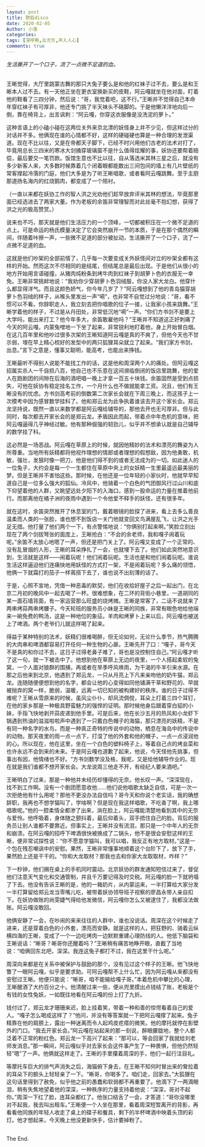 ```yaml
---
layout: post
title: 野狐disco
date: 2020-02-05
Author: 小落
categories: 
tags: [深呼晰,云次方,声入人心]
comments: true
--- 
```





*生活撕开了一个口子，流了一点微不足道的血。*<br><br>

王晰觉得，大厅里跳蒙古舞的那只大兔子要么是和他的红袜子过不去，要么是和王晰本人过不去。有一天他正坐在更衣室换新买的皮鞋，阿云嘎就坐在他对面，盯着他的鞋看了三四分钟，然后说：“哥，我觉着吧，这不行。”王晰并不觉得自己本命年穿红袜子有可厚非，他还专门挑了半天袜头不硌脚的。于是他懒洋洋地向后一倒，靠在椅背上，出言讽刺：“阿云嘎，你穿这衣服像是没洗泥的萝卜。”<br>



这种言语上的小磕小碰在这两位关外来京北漂的妖怪身上并不少见，但这样过分的对话并不多。他俩现在谁的心情都不好，这样的硬碰硬也算是一种合理的发泄渠道。现在不比以往，又是在帝都天子脚下，已经不时兴用他们古老的法术对打了，毕竟用总长三四米的寒冰大剑捅穿玻璃窗不是什么值得炫耀的事，妖协还要帮着赔偿，最后要交一笔罚款。饭馆生意也不比以往，自从落选米其林三星之后，就没有多少新客人来，大多数时候靠着几个闭着眼都能数出三间包间的墙上有几片壁纸的常客撑起冷落的门庭，他们大多是为了听王晰唱歌，或者看阿云嘎跳舞。至于主厨那道扬名海内的红烧鹅肉，都变成了一个陪衬。<br>



（一直以来都在妖协工作的智人洪之光劝他们趁早放弃评米其林的想法，毕竟那里面已经选进去了两家大董。作为老板的余笛非常理智而对此丝毫不抱幻想，获得了洪之光的极高赞赏。）<br>



说来也不巧，那天就是他们生活压力的一个顶峰，一切都被积压在一个微不足道的点上。可是命运的杨氏模量决定了它会突然崩开一节的本质，于是在那个偶然的瞬间，伴随着咔擦一声，一些微不足道的部分被扯动，生活撕开了一个口子，流了一点微不足道的血。<br>



这就是他们吵架的全部前情了，几乎每一次要变成关外妖怪间对立的吵架全都有这样的开始。然而这次不尽相同的是结尾，但结尾总是最后出现。于是他们从很小的地方开始用言语碰撞，从猪肉炖粉条到烤牛肉到红袜子到胡萝卜色的衣服无一幸免。王晰非常挑衅地说：“我劝你少穿胡萝卜色羽绒服，你没人家大龙白。他穿什么都显得洋气。而且这颜色娇气，你今年几岁了？”阿云嘎想到了他的青岛猫穿胡萝卜色羽绒的样子，从喉头里发出一声“嗬”，也非常不自觉过分地说：“哥，看不惯可以不看。你辞职走人，我立刻去把你唱歌的位子一接，让我家小孩来跳舞。”王晰学着他的样子，不过是从丹田处，非常低沉地“嗬”一声。“你们方书剑不是要上大学吗，能出来打工？他今年多大，余笛敢雇他吗？”王晰并不知道这正好刺痛了今天的阿云嘎，内蒙兔噌地一下坐了起来，非常锐利地盯着他，身上开始冒白烟。在这几百年里和他吵过很多次架的王晰知道阿云嘎是真的不爽了，但他今天也不甘示弱，埋在早上精心梳好的发型中的两只狐狸耳朵就立了起来。“我们家方书剑，出息。”言下之意是，懂事又聪明，能高考，也能出来挣钱。<br>



王晰最听不得别人说能不能找工作的话，这是他和周深两个人的痛处。但阿云嘎这招属实杀人一千自损八百，他自己也不乐意在这间濒临倒闭的饭店里跳舞，他的爱人在跑剧团的间隙在后海的酒吧唱一晚上才拿一百五十块钱。余笛固然是受到点损失，可他在妖协有稳定挂名工作，一个月什么也不做就能拿工资。况且，他们有王晰没有的忧虑。方书剑高考前的倒数第二次家长会就在下周三晚上，而这孩子上一次模考中因为感冒数学挂科了。他和郑云龙为此争执着谁该去开这个家长会。郑云龙坚持说，既然一直以来数学都是阿云嘎给辅导的，那他去开也无可厚非。但与此同时，每次都去开家长会的是郑云龙。矛盾因此而起，带着点中年危机的意味，把阿云嘎逼得几乎神经过敏。他有那种倔强的韧劲儿，似乎并不想承认就是自己辅导的数学挂了科。<br>



这必然是一场恶战。阿云嘎在草原上的时候，就因他精妙的法术和漂亮的舞姿为人所尊重。当地所有妖精都将他视作理想的情郎或者理想的假想敌，因为他勇敢，机敏，强壮，发狠时像一把刀，他是他们得不到的或者无法成为的一切。如此迷人的一位兔子，大约会是每一个一生都住在草原中央上的女妖精一生里最遥远最美丽的梦。但是王晰并不害怕这些。那时候，在他还是一位年轻的小家伙时，他就早早知道自己是一位多么强大的狐仙。冷风中，他骑着一个白色的气团御风行过山川和底下仰望着他的人群，又眺望远处夕阳下的入海口，感到一股命运的力量在推着他前行。而那离他在橘子洲的夜雨中遇到一个令他爱不释手的妖怪，还有很多年。<br>



就在这时，余笛突然推开了休息室的门，戴着眼镜的脸探了进来，看上去多么善良温柔而人类的一张脸，谁也想不到饭店一关门他就变回文鸟满屋乱飞，让洪之光手足无措。他打量了他们两个一下，有点警惕地说：“你俩别打起来啊。”笑脸立刻出现在了两个剑拔弩张的面庞上，王晰抢白：“不会的余老师，我和嘎子闹着玩呢。”余笛不太放心地嗯了一声，但还是把门关上了。阿云嘎又变成了一个正常的、没有乱冒烟的人形，王晰的耳朵挣扎了一会，也就埋下去了。他们如此突然地意识到，生活就是这样——闹着玩呢！他们闹着玩呢。生活也是和他们闹着玩呢。谁说生活这样逼迫他们连痛快地用妖怪的方式打一架，不是闹着玩呢？多么痛的领悟，他俩一下就霜打的茄子一样蔫搭下去了，谁也说不出刻薄的话了。<br>



于是，心照不宣地，凭借一种恶毒的默契，他们在收拾好屋子之后一起出门，在北京二月初的晚风中一起去喝了一杯。很难想象，在二环的背街小巷里，一道胡同的某一面石墙背面，有一家运营那么旺盛的烧烤摊。王晰是常客了，二话不说就来了两串烤蒜两串烤腰子。今天轮班的服务员小妹是王晰的同族，非常有眼色地给他端来一碗免费的鸭汤，这是一种地位的象征。羊肉和烤萝卜上来以后，阿云嘎也被送上了啤酒。两个老爷们儿就这样喝了起来。<br>



得益于某种特别的法术，妖精们很难喝醉，但无论如何，无论什么季节，热气腾腾的大肉串和啤酒都容易打开任何一种生物的心扉。王晰先开了口：“嘎子，哥今天不是真的和你过不去，这日子过得老鼻子难了，哥也是没控制住自己。”阿云嘎才听了这一句，就一下被击中了。他想到他在草原上无边的夜里，一个人搭起柔软的兔窝，一个人面对狼群的围捕，再或者在旱季呼风唤雨，为干渴的牛羊引来水源。在那之后他来到北京，他遇到了郑云龙，一只从月亮上下凡来亲吻他的奶牛猫，郑云龙。连随随便便想到他的名字，都会让他的心变得如同他铺满干草和野花的、早就被抛弃的窝一样，脆弱，温暖，远离一切已知的被构建好的秩序。谁的日子过得不难呢？王晰从雪原来的时候，虽风尘仆仆，却风流倜傥，耳朵上打着三四个耳钉，在他的家乡那是一种极具野蛮魅力的强悍的证明。那时候他身后跟着穿白貂的小妹，手指飞快地剥开蒜皮递到他手里。可是后来，他在长沙五月的热风和小龙虾下锅遇到热油的滋滋啦啦声中遇到了一只戴白色帽子的海猫，那只漂亮的妖精，不是有同一种名字的水鸟，而是一种真正奇特的传说中的动物，栖息在海岛中的传说中的动物。那天夜里的雨一点一点下，打湿了他的外套和他的帽子，一点一点浸润他的心。所以现在，他在这里，坐在一个白色的塑料椅子上，等着自己点的烤韭菜和也许永远不会到来的未来。于是阿云嘎也道歉了起来，他说，今天怪他先挑事，但事出有因，他情绪也不好。“方书剑数学没及格，我呢，又是给他辅导作业的。现在就是我们谁都不想开家长会。大龙说周三他走不开，有经纪人要来酒吧。”<br>



王晰明白了过来，那是一种他并未经历却懂得的无奈。他长叹一声。“深深现在，找不到工作啊。没有一个剧团愿意收他……他们说他唱歌太缺乏自信，可是一次一次拒绝他有什么用呢？那他不更没办法自信吗？哥今天和你说个老实话，我的确想辞职，我再也不想学猫叫了，学啥啊？但是现在我这样唱歌，不吃香了啊，我上哪唱歌呢。”他的一腔柔情全都渗了出来，淌在脸上，阿云嘎能清楚地看到其中的无奈与爱怜。他呼吸着，身体随之颤抖着，最后仰着头，双手捂住自己的脸。背后的服务员让别人谁都不要靠近。但事实上，王晰并没有流泪，那只是一个中年人的无奈和崩溃。在阿云嘎的招呼下啤酒很快被换成了二锅头，他不是很会安慰这样的王晰，便非常试探性说：“你不愿意学猫叫，我可以唱，我反正有地方取材。”这是一个包在残忍嘲讽中的安慰。果然，王晰非常懂事地顺着这个台阶下了，放下了手，果然脸上还是干干的。“你和大龙取材？那我也去和你家大龙取取材，咋样？”<br>



下一秒钟，他们搁在桌上的手机同时震动。北京妖协的群发通知短信过来了，督促他们注意天气变化和交通管制，并且千万要记得及时交税。阿云嘎的脸一下就坍塌了下去。他没有告诉王晰的是，他的一箱奶片，从内蒙运来，一半打算给大家分发一半打算留给郑云龙当零嘴儿吃，被带着妖协领导班子视察的廖昌永带人亲自扣下。在妖协做账的尚雯婕气得给他发微信，阿云嘎你怎么又被逮住了，我都没法做账。阿云嘎没敢回。<br>

他俩安静了一会，在吵闹的来来往往的人群中，谁也没说话。周深在这个时候走了进来，还是穿着白色的小外套，漂亮而安静。就是这样的人，把狂野的、骑着云纵横四海的王晰，变成了一个一边吃烤肉一边默默重建心理防线的人。他低下脑袋和王晰说话：“晰哥？晰哥你还醒着吗？”王晰稍有痛苦地睁开眼，直截了当地说：“咱俩回东北吧，深深。我连这兔子都打不过，我在这里干什么呢。”<br>



周深向来都是在关系中被保护与鼓励的那个，没有见过这个样子的王晰。他飞快地瞥了一眼阿云嘎，似乎是要求助。可阿云嘎帮不上什么忙，因为阿云嘎从来都没有安慰过王晰。他便只能说：“晰哥，咱不能输给嘎子哥。”本着危机中攀比的心理，王晰醒酒了大约百分之十。他清醒过来一些，便从兜里摸出点钱结了账，老板是个有钱的女性兔妖，一如既往地看在阿云嘎的份上打了九折。<br>



钱付过了，郑云龙才珊珊来迟，脸上挂着笑，带着一种和善的惊愕看着自己的爱人。“嘎子怎么喝成这样了？”他问，并没有等答案就一下把阿云嘎撑了起来。兔子精靠在他的肩膀上，露出一种迷离而令人起鸡皮疙瘩的微笑。他的摩托就停在影壁外的门口。“我去开家长会。”阿云嘎在站起来的那一刻说，醉眼朦胧地，整个人都泛着不正常的粉红色。郑云龙一下高兴了起来：“那可以，等会回家了我就给刘老师发消息。”那一瞬间，阿云嘎似乎对去家长会这件事产生了一种畏惧，但他仍然轻轻“嗯”了一声。他俩就这样走了。王晰的手里攥着周深的手，他们一起行注目礼。<br>



等摩托车巨大的排气声消失之后，海猫俯下身去，在王晰不知何时冒出来的耷拉着的耳朵下的额头上轻轻亲了一下。“晰哥，你喝多了。咱们走，回家去。”大狐狸在这句话里得到了赦免，似乎他之前的愚蠢和软弱都不再重要了。他滴下了一两滴眼泪，稍有失焦地望着他的深深，一种秩序的力量支持着他说：“深深，哥对不起你。”周深一下红了脸，连耳朵都红了。他张口结舌了一会，才答道：“哥你没哪里对不起我，我去叫出租车。”王晰便一个人坐在那里，看着周深短暂离开的背影，再看看他同族的年轻人收走了桌上的碟子和餐具，剩下的半杯啤酒中映着头顶的彩灯。他才想起来，今天晚上他没更新快手，估计要掉粉了。<br><br>



The End.
